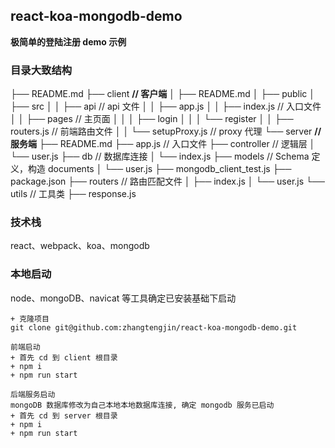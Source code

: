 ## react-koa-mongodb-demo

**极简单的登陆注册 demo 示例**

### 目录大致结构
├── README.md
├── client **// 客户端**
│   ├── README.md
│   ├── public
│   ├── src
│   │   ├── api // api 文件
│   │   ├── app.js
│   │   ├── index.js // 入口文件
│   │   ├── pages // 主页面
│   │   │   ├── login
│   │   │   └── register
│   │   ├── routers.js // 前端路由文件
│   │   └── setupProxy.js // proxy 代理
└── server **// 服务端**
    ├── README.md
    ├── app.js // 入口文件
    ├── controller // 逻辑层
    │   └── user.js
    ├── db  // 数据库连接
    │   └── index.js
    ├── models // Schema 定义，构造 documents
    │   └── user.js
    ├── mongodb_client_test.js
    ├── package.json
    ├── routers // 路由匹配文件
    │   ├── index.js
    │   └── user.js
    └── utils // 工具类
        ├── response.js

### 技术栈
react、webpack、koa、mongodb
### 本地启动

node、mongoDB、navicat 等工具确定已安装基础下启动

```
+ 克隆项目
git clone git@github.com:zhangtengjin/react-koa-mongodb-demo.git

前端启动
+ 首先 cd 到 client 根目录
+ npm i
+ npm run start

后端服务启动
mongoDB 数据库修改为自己本地本地数据库连接, 确定 mongodb 服务已启动
+ 首先 cd 到 server 根目录
+ npm i
+ npm run start
```